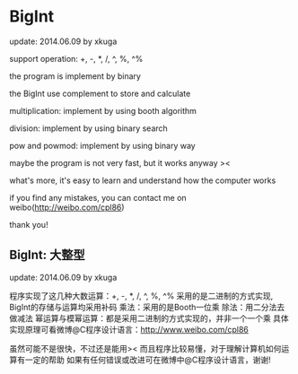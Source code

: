 BigInt
======

update: 2014.06.09 by xkuga

support operation: +, -, *, /, ^, %, ^%

the program is implement by binary

the BigInt use complement to store and calculate

multiplication: implement by using booth algorithm

division: implement by using binary search

pow and powmod: implement by using binary way


maybe the program is not very fast, but it works anyway ><

what's more, it's easy to learn and understand how the computer works

if you find any mistakes, you can contact me on weibo(http://weibo.com/cpl86)

thank you!

BigInt: 大整型
--------------
update: 2014.06.09 by xkuga

程序实现了这几种大数运算：+, -, *, /, ^, %, ^%
采用的是二进制的方式实现, BigInt的存储与运算均采用补码
乘法：采用的是Booth一位乘
除法：用二分法去做减法
幂运算与模幂运算：都是采用二进制的方式实现的，并非一个一个乘
具体实现原理可看微博@C程序设计语言：http://www.weibo.com/cpl86

虽然可能不是很快，不过还是能用><
而且程序比较易懂，对于理解计算机如何运算有一定的帮助
如果有任何错误或改进可在微博中@C程序设计语言，谢谢!
